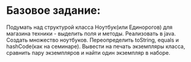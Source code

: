# Базовое задание:
Подумать над структурой класса Ноутбук(или Единорогов) для магазина техники - выделить поля и методы. Реализовать в java.
Создать множество ноутбуков.
Переопределить toString, equals и hashCode(как на семинаре).
Вывести на печать экземпляры класса, сравнить пару экземпляров и найти один экземпляр в наборе.